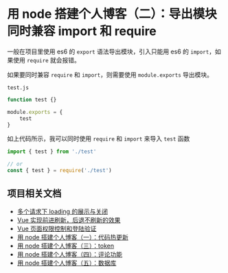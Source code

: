 # 用 node 搭建个人博客（二）：导出模块同时兼容 import 和 require
一般在项目里使用 es6 的 `export` 语法导出模块，引入只能用 es6 的 `import`，如果使用 `require` 就会报错。

如果要同时兼容 `require` 和 `import`，则需要使用 `module.exports` 导出模块。

`test.js`
```js
function test {}

module.exports = {
    test
}
```
如上代码所示，我可以同时使用 `require` 和 `import` 来导入 `test` 函数
```js
import { test } from './test'

// or
const { test } = require('./test')
```
## 项目相关文档
* [多个请求下 loading 的展示与关闭](https://github.com/woai3c/Front-end-articles/blob/master/control%20loading.md)
* [Vue 实现前进刷新，后退不刷新的效果](https://github.com/woai3c/Front-end-articles/blob/master/vue%20refresh.md)
* [Vue 页面权限控制和登陆验证](https://github.com/woai3c/Front-end-articles/blob/master/authentication.md)
* [用 node 搭建个人博客（一）：代码热更新](https://github.com/woai3c/Front-end-articles/blob/master/node-blog1.md)
* [用 node 搭建个人博客（三）：token](https://github.com/woai3c/Front-end-articles/blob/master/node-blog3.md)
* [用 node 搭建个人博客（四）：评论功能](https://github.com/woai3c/Front-end-articles/blob/master/node-blog4.md)
* [用 node 搭建个人博客（五）：数据库](https://github.com/woai3c/Front-end-articles/blob/master/node-blog5.md)
